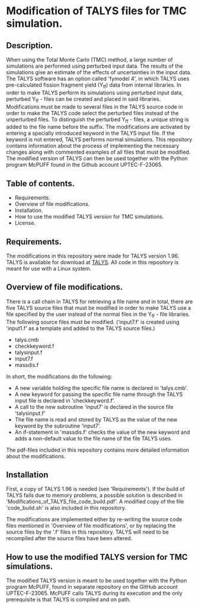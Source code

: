 # Modification of TALYS files for TMC simulation.


## Description.


When using the Total Monte Carlo (TMC) method, a large number of simulations are performed using perturbed input data. The results of the simulations give an estimate of the effects of uncertainties in the input data. The TALYS software has an option called 'fymodel 4', in which TALYS uses pre-calculated fission fragment yield (Y<sub>ff</sub>) data from internal libraries. In order to make TALYS perform its simulations using perturbed input data, perturbed Y<sub>ff</sub> - files can be created and placed in said libraries. Modifications must be made to several files in the TALYS source code in order to make the TALYS code select the perturbed files instead of the unperturbed files. To distinguish the perturbed Y<sub>ff</sub> - files, a unique string is added to the file name before the suffix. The modifications are activated by entering a specially introduced keyword in the TALYS input file. If the keyword is not entered, TALYS performs normal simulations. This repository contains information about the process of implementing the necessary changes along with commented examples of all files that must be modified. The modified version of TALYS can then be used together with the Python program McPUFF found in the Github account UPTEC-F-23065. 

## Table of contents.


- Requirements.
- Overview of file modifications.
- Installation.
- How to use the modified TALYS version for TMC simulations.
- License.

## Requirements.

The modifications in this repository were made for TALYS version 1.96. TALYS is available for download at [TALYS](https://tendl.web.psi.ch/tendl_2021/talys.html).
All code in this repository is meant for use with a Linux system.

## Overview of file modifications.

There is a call chain in TALYS for retrieving a file name and in total, there are five TALYS source files that must be modified in order to make TALYS use a file specified by the user instead of the normal files in the Y<sub>ff</sub> - file libraries. The following source files must be modified. ('input7.f' is created using 'input1.f' as a template and added to the TALYS source files.)
- talys.cmb
- checkkeyword.f
- talysinput.f
- input7.f
- massdis.f

In short, the modifications do the following: 
- A new variable holding the specific file name is declared in 'talys.cmb'.
- A new keyword for passing the specific file name through the TALYS input file is declared in 'checkkeyword.f'.
- A call to the new subroutine 'input7' is declared in the source file 'talysinput.f'
- The file name is read and stored by TALYS as the value of the new keyword by the subroutine 'input7'.
- An if-statement in 'massdis.f' checks the value of the new keyword and adds a non-default value to the file name of the file TALYS uses.

The pdf-files included in this repository contains more detailed information about the modifications.

## Installation


First, a copy of TALYS 1.96 is needed (see 'Requirements'). If the build of TALYS fails due to memory problems, a possible solution is described in 'Modifications_of_TALYS_file_code_build.pdf'. A modified copy of the file 'code_build.sh' is also included in this repository.

The modifications are implemented either by re-writing the source code files mentioned in 'Overview of file modifications', or by replacing the source files by the '.f' files in this repository. TALYS will need to be recompiled after the source files have been altered.

## How to use the modified TALYS version for TMC simulations.


The modified TALYS version is meant to be used together with the Python program McPUFF, found in separate repository on the GitHub account UPTEC-F-23065. McPUFF calls TALYS during its execution and the only prerequisite is that TALYS is compiled and on path.



  

  



